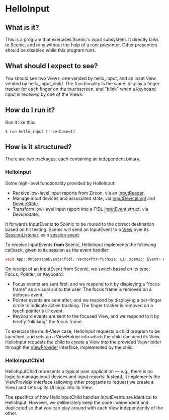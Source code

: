 # HelloInput

## What is it?

This is a program that exercises Scenic's input subsystem. It directly talks to
Scenic, and runs without the help of a root presenter. Other presenters should
be disabled while this program runs.

## What should I expect to see?

You should see two Views, one vended by hello_input, and an inset View vended by
hello_input_child. The functionality is the same: display a finger tracker for
each finger on the touchscreen, and "blink" when a keyboard input is received by
one of the Views.

## How do I run it?

Run it like this:

```
$ run hello_input [--verbose=1]
```

## How is it structured?

There are two packages, each containing an independent binary.

### HelloInput

Some high-level functionality provided by HelloInput:

* Receive low-level input reports from Zircon, via an
[InputReader](https://fuchsia.googlesource.com/garnet/+/master/bin/ui/input_reader/input_reader.h).
* Manage input devices and associated state, via
[InputDeviceImpl](https://fuchsia.googlesource.com/garnet/+/master/public/lib/ui/input/input_device_impl.h)
and
[DeviceState](https://fuchsia.googlesource.com/garnet/+/master/public/lib/ui/input/device_state.h).
* Transform low-level input report into a FIDL
[InputEvent](https://fuchsia.googlesource.com/garnet/+/master/public/fidl/fuchsia.ui.input/input_events.fidl)
struct, via DeviceState.

It forwards InputEvents **to** Scenic to be routed to the correct destination
based on hit testing. Scenic will send an InputEvent to a
[View](https://fuchsia.googlesource.com/garnet/+/master/lib/ui/gfx/resources/view.h)
over its
[SessionListener](https://fuchsia.googlesource.com/garnet/+/master/public/fidl/fuchsia.ui.scenic/session.fidl),
as a
[session event](https://fuchsia.googlesource.com/garnet/+/master/public/fidl/fuchsia.ui.scenic/events.fidl).

To receive InputEvents **from** Scenic, HelloInput implements the following
callback, given to its session as the event handler:

```C++
void App::OnSessionEvents(fidl::VectorPtr<fuchsia::ui::scenic::Event> events);
```

On receipt of an InputEvent from Scenic, we switch based on its type: Focus,
Pointer, or Keyboard.

*   Focus events are sent first, and we respond to it by displaying a "focus
    frame" as a visual aid to the user. The focus frame is removed on a defocus
    event.
*   Pointer events are sent after, and we respond by displaying a per-finger
    circle to indicate active tracking. The finger tracker is removed on a touch
    pointer's `UP` event.
*   Keyboard events are sent to the focused View, and we respond to it by
    briefly "blinking" the focus frame.

To exercise the multi-View case, HelloInput requests a child program to be
launched, and sets up a ViewHolder into which the child can vend its View.
HelloInput requests the child to *create* a View into the provided ViewHolder
through the
[ViewProvider](https://fuchsia.googlesource.com/garnet/+/master/public/fidl/fuchsia.ui.app/view_provider.fidl)
interface, implemented by the child.

### HelloInputChild

HelloInputChild represents a typical user application &mdash; e.g., there is no
logic to manage input devices and input reports. Instead, it implements the
ViewProvider interface (allowing other programs to request we create a View) and
sets up its UI logic into its View.

The specifics of how HelloInputChild handles InputEvents are identical to
HelloInput. However, we deliberately keep the code independent and duplicated so
that you can play around with each View independently of the other.
